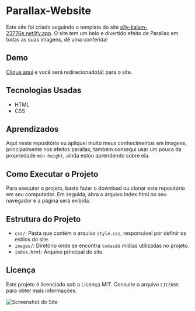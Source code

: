 # Parallax-Website

 Este site foi criado seguindo o template do site [olly-kalam-23776e.netlify.app](https://jolly-kalam-23776e.netlify.app/parallaxsite/). O site tem um belo e divertido efeito de Parallax em todas as suas imagens, dê uma conferida!

## Demo

[Clique aqui](https://allan-neves.github.io/Parallax-Website/) e você será redirecionado(a) para o site.

## Tecnologias Usadas

- HTML
- CSS

## Aprendizados

Aqui neste repositório eu apliquei muito meus conhecimentos em imagens, principalmente nos efeitos parallax, também consegui usar um pouco da propriedade `min-height`, ainda estou aprendendo sobre ela. 

## Como Executar o Projeto

Para executar o projeto, basta fazer o download ou clonar este repositório em seu computador. Em seguida, abra o arquivo index.html no seu navegador e a página será exibida.

## Estrutura do Projeto

- `css/`: Pasta que contém o arquivo `style.css`, responsável por definir os estilos do site.
- `images/`: Diretório onde se encontra `todas`as mídias utilizadas no projeto.
- `index.html`: Arquivo príncipal do site.

## Licença

Este projeto é licenciado sob a Licença MIT. Consulte o arquivo `LICENSE` para obter mais informações.

![Screenshot do Site](https://imgur.com/uAX6d05.png)
